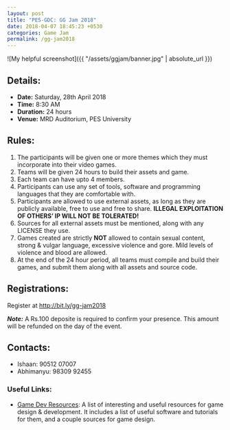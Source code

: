 ```yaml
---
layout: post
title: "PES-GDC: GG Jam 2018"
date: 2018-04-07 18:45:23 +0530
categories: Game Jam
permalink: /gg-jam2018
---
```


![My helpful screenshot]({{ "/assets/ggjam/banner.jpg" | absolute_url }})


## Details:
-  **Date:** Saturday, 28th April 2018
-  **Time:** 8:30 AM
-  **Duration:** 24 hours
-  **Venue:** MRD Auditorium, PES University


## Rules:
1. The participants will be given one or more themes which they must incorporate into their video games.
2. Teams will be given 24 hours to build their assets and game.
3. Each team can have upto 4 members.
4. Participants can use any set of tools, software and programming languages that they are comfortable with.
5. Participants are allowed to use external assets, as long as they are publicly available, free to use and free to share. **ILLEGAL EXPLOITATION OF OTHERS’ IP WILL NOT BE TOLERATED!**
6. Sources for all external assets must be mentioned, along with any LICENSE they use.
7. Games created are strictly **NOT** allowed to contain sexual content, strong & vulgar language, excessive violence and gore. Mild levels of violence and blood are allowed.
8. At the end of the 24 hour period, all teams must compile and build their games, and submit them along with all assets and source code.  

## Registrations:
Register at <http://bit.ly/gg-jam2018> 

***Note:*** A Rs.100 deposite is required to confirm your presence. This amount will be refunded on the day of the event.

## Contacts:
* Ishaan: 90512 07007
* Abhimanyu: 98309 92455

### Useful Links:
* [Game Dev Resources](https://github.com/xSooDx/Game-Dev-Resources): A list of interesting and useful resources for game design & development. It includes a list of useful software and tutorials for them, and a couple sources for game design.

